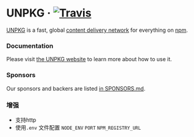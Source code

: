 # UNPKG &middot; [![Travis][build-badge]][build]

[build-badge]: https://img.shields.io/travis/mjackson/unpkg/master.svg?style=flat-square
[build]: https://travis-ci.org/mjackson/unpkg

[UNPKG](https://unpkg.com) is a fast, global [content delivery network](https://en.wikipedia.org/wiki/Content_delivery_network) for everything on [npm](https://www.npmjs.com/).

### Documentation

Please visit [the UNPKG website](https://unpkg.com) to learn more about how to use it.

### Sponsors

Our sponsors and backers are listed [in SPONSORS.md](SPONSORS.md).

### 增强

+ 支持http
+ 使用`.env` 文件配置 `NODE_ENV` `PORT` `NPM_REGISTRY_URL`


